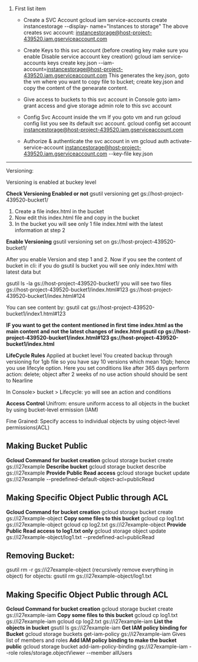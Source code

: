
1. First list item
   - Create a SVC Account
   gcloud iam service-accounts create instancestorage --display-
    name="Instances to storage"
    The above creates svc account: instancestorage@host-project-439520.iam.gserviceaccount.com

   - Create Keys to this svc account (before creating key make sure you enable Disable service account key creation)
    gcloud iam service-accounts keys create key.json --iam-account=instancestorage@host-project-439520.iam.gserviceaccount.com
   This generates the key.json, goto the vm where you want to copy file to bucket; create key.json and copy the content of the genearate content.

   - Give access to buckets to this svc account
   in Console goto iam> grant access and give storage admin role to this svc account

   - Config Svc Account inside the vm
   If you goto vm and run gcloud config list you see its default svc account.
   gcloud config set account instancestorage@host-project-439520.iam.gserviceaccount.com

   - Authorize & authenticate the svc account in vm
   gcloud auth activate-service-account instancestorage@host-project-439520.iam.gserviceaccount.com --key-file key.json

---
Versioning:

Versioning is enabled at buckey level

**Check Versioning Enabled or not**
gsutil versioning get gs://host-project-439520-bucket1/


1) Create a file index.html in the bucket
2) Now edit this index.html file and copy in the bucket
3) In the bucket you will see only 1 file index.html with the latest information at step 2

**Enable Versioning**
gsutil versioning set on gs://host-project-439520-bucket1/

After you enable Version and step 1 and 2. Now if you see the content of bucket in cli: if you do gsutil ls bucket you will see only index.html with latest data but

gsutil ls -la gs://host-project-439520-bucket1/ you will see two files
gs://host-project-439520-bucket1/index.html#123
gs://host-project-439520-bucket1/index.html#124

You can see content by: gsutil cat gs://host-project-439520-bucket1/index1.html#123

**IF you want to get the content mentioned in first time index.html as the main content and not the latest changes of index.html
gsutil cp  gs://host-project-439520-bucket1/index.html#123 gs://host-project-439520-bucket1/index.html**

**LifeCycle Rules**
Applied at bucket level
You created backup through versioning for 1gb file so you have say 10 versions which mean 10gb; hence you use lifecyle option. Here you set conditions like after 365 days perform action: delete; object after 2 weeks of no use action should should be sent to Nearline

In Console> bucket > Lifecycle: yo will see an action and conditions

**Access Control**
Unifrom: ensure uniform access to all objects in the bucket by using bucket-level ermission (IAM)

Fine Grained: Specify access to individual objects by using object-level permissions(ACL)

## Making Bucket Public

**Gcloud Command for bucket creation**
gcloud storage bucket create gs://i27example
**Describe bucket**
gcloud storage bucket describe gs://i27example
**Provide Public Read access**
gcloud storage bucket update gs://i27example --predefined-default-object-acl=publicRead

## Making Specific Object Public through ACL
**Gcloud Command for bucket creation**
gcloud storage bucket create gs://i27example-object
**Copy some files to this bucket**
gcloud cp log1.txt gs://i27example-object
gcloud cp log2.txt gs://i27example-object
**Provide Public Read access to log1.txt only**
gcloud storage object update gs://i27example-object/log1.txt --predefined-acl=publicRead

## Removing Bucket:
gsutil rm -r gs://i27example-object (recursively remove everything in object)
for objects: gsutil rm gs://i27example-object/log1.txt

## Making Specific Object Public through ACL
**Gcloud Command for bucket creation**
gcloud storage bucket create gs://i27example-iam
**Copy some files to this bucket**
gcloud cp log1.txt gs://i27example-iam
gcloud cp log2.txt gs://i27example-iam
**List the objects in bucket**
gsutil ls gs://i27example-iam
**Get IAM policy binding for Bucket**
gcloud storage buckets get-iam-policy gs://i27example-iam
Gives list of members and roles
**Add IAM policy binding to make the bucket public**
gcloud storage bucket add-iam-policy-binding gs://i27example-iam --role roles/storage.objectViewer --member allUsers
